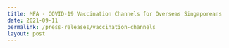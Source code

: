 ```yaml
---
title: MFA - COVID-19 Vaccination Channels for Overseas Singaporeans
date: 2021-09-11
permalink: /press-releases/vaccination-channels
layout: post
---
```

